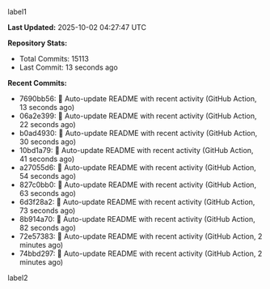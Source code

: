 
label1 
<!-- ACTIVITY_START -->
**Last Updated:** 2025-10-02 04:27:47 UTC

**Repository Stats:**
- Total Commits: 15113
- Last Commit: 13 seconds ago

**Recent Commits:**
- 7690bb56: 🤖 Auto-update README with recent activity (GitHub Action, 13 seconds ago)
- 06a2e399: 🤖 Auto-update README with recent activity (GitHub Action, 22 seconds ago)
- b0ad4930: 🤖 Auto-update README with recent activity (GitHub Action, 30 seconds ago)
- 10bd1a79: 🤖 Auto-update README with recent activity (GitHub Action, 41 seconds ago)
- a27055d6: 🤖 Auto-update README with recent activity (GitHub Action, 54 seconds ago)
- 827c0bb0: 🤖 Auto-update README with recent activity (GitHub Action, 63 seconds ago)
- 6d3f28a2: 🤖 Auto-update README with recent activity (GitHub Action, 73 seconds ago)
- 8b914a70: 🤖 Auto-update README with recent activity (GitHub Action, 82 seconds ago)
- 72e57383: 🤖 Auto-update README with recent activity (GitHub Action, 2 minutes ago)
- 74bbd297: 🤖 Auto-update README with recent activity (GitHub Action, 2 minutes ago)
<!-- ACTIVITY_END -->

label2
